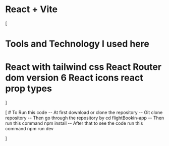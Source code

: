 # React + Vite

[

# Tools and Technology I used here

# React with tailwind css React Router dom version 6 React icons react prop types

]

[ # To Run this code
-- At first download or clone the repository
-- Git clone repository
-- Then go through the repository by cd flightBookin-app
-- Then run this command npm install
-- After that to see the code run this command npm run dev

]
